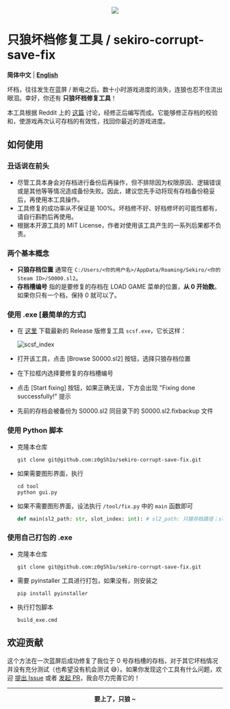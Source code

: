 <p align="center">
  <img src="https://z3.ax1x.com/2021/05/18/ghL2ut.png"></img>
</p>

# 只狼坏档修复工具 / sekiro-corrupt-save-fix

**简体中文**  |  **[English](./README-EN.md)**

坏档，往往发生在蓝屏 / 断电之后。数十小时游戏进度的消失，连狼也忍不住流出眼泪。幸好，你还有 **只狼坏档修复工具**！

本工具根据 Reddit 上的 [这篇](https://www.reddit.com/r/Sekiro/comments/b5rkzx/fix_save_data_failed_sekiro_the_save_data_is/) 讨论，经修正后编写而成。它能够修正存档的校验和，使游戏再次认可存档的有效性，找回你最近的游戏进度。

## 如何使用

### 丑话说在前头

- 尽管工具本身会对存档进行备份后再操作，但不排除因为权限原因、逻辑错误或是其他等等情况造成备份失败。因此，建议您先手动将现有存档备份稳妥后，再使用本工具操作。
- 工具修复的成功率从不保证是 100%。坏档修不好、好档修坏的可能性都有，请自行斟酌后再使用。
- 根据本开源工具的 MIT License，作者对使用该工具产生的一系列后果都不负责。

### 两个基本概念

- **只狼存档位置** 通常在 `C:/Users/<你的用户名>/AppData/Roaming/Sekiro/<你的Steam ID>/S0000.sl2`。
- **存档槽编号** 指的是要修复的存档在 LOAD GAME 菜单的位置，**从 0 开始数**。如果你只有一个档，保持 0 就可以了。

### 使用 .exe [最简单的方式]

- 在 [这里](https://github.com/z0gSh1u/sekiro-corrupt-save-fix/releases) 下载最新的 Release 版修复工具 `scsf.exe`，它长这样：

  ![scsf_index](https://z3.ax1x.com/2021/05/18/ghLcjI.png)

- 打开该工具，点击 [Browse S0000.sl2] 按钮，选择只狼存档位置

- 在下拉框内选择要修复的存档槽编号

- 点击 [Start fixing] 按钮，如果正确无误，下方会出现 "Fixing done successfully!" 提示

- 先前的存档会被备份为 S0000.sl2 同目录下的 S0000.sl2.fixbackup 文件

### 使用 Python 脚本

- 克隆本仓库

  ```
  git clone git@github.com:z0gSh1u/sekiro-corrupt-save-fix.git
  ```

- 如果需要图形界面，执行

  ```
  cd tool
  python gui.py
  ```

- 如果不需要图形界面，设法执行 `/tool/fix.py` 中的 `main` 函数即可

  ```python
  def main(sl2_path: str, slot_index: int): # sl2_path: 只狼存档路径；slot_index: 存档槽编号
  ```

### 使用自己打包的 .exe

- 克隆本仓库

  ```
  git clone git@github.com:z0gSh1u/sekiro-corrupt-save-fix.git
  ```
  
- 需要 pyinstaller 工具进行打包，如果没有，则安装之

  ```
  pip install pyinstaller
  ```

- 执行打包脚本

  ```
  build_exe.cmd
  ```

## 欢迎贡献

这个方法在一次蓝屏后成功修复了我位于 0 号存档槽的存档，对于其它坏档情况并没有充分测试（也希望没有机会测试 😅）。如果你发现这个工具有什么问题，欢迎 [提出 Issue](https://github.com/z0gSh1u/sekiro-corrupt-save-fix/issues) 或者 [发起 PR](https://github.com/z0gSh1u/sekiro-corrupt-save-fix/pulls)，我会尽力完善它的！

<hr>
<p align="center">
  <b>要上了，只狼 ~</b>
</p>
